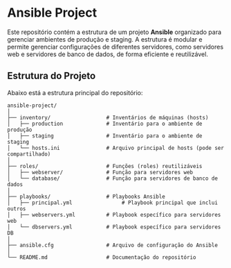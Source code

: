 # Ansible Project

Este repositório contém a estrutura de um projeto **Ansible** organizado para gerenciar ambientes de produção e staging. A estrutura é modular e permite gerenciar configurações de diferentes servidores, como servidores web e servidores de banco de dados, de forma eficiente e reutilizável.

## Estrutura do Projeto

Abaixo está a estrutura principal do repositório:

```plaintext
ansible-project/
│
├── inventory/                  # Inventários de máquinas (hosts)
│   ├── production              # Inventário para o ambiente de produção
│   ├── staging                 # Inventário para o ambiente de staging
│   └── hosts.ini               # Arquivo principal de hosts (pode ser compartilhado)
│
├── roles/                      # Funções (roles) reutilizáveis
│   ├── webserver/              # Função para servidores web
│   └── database/               # Função para servidores de banco de dados
│
├── playbooks/                  # Playbooks Ansible
│   ├── principal.yml                # Playbook principal que inclui outros
│   ├── webservers.yml          # Playbook específico para servidores web
│   └── dbservers.yml           # Playbook específico para servidores DB
│
├── ansible.cfg                 # Arquivo de configuração do Ansible
│
└── README.md                   # Documentação do repositório

